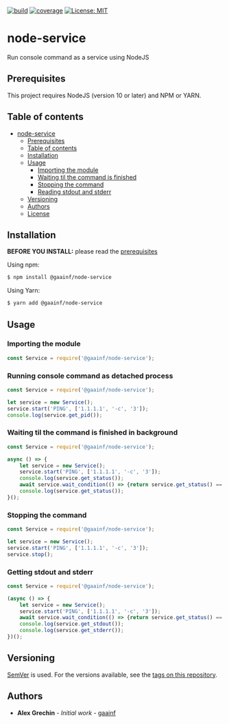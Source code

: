 [![build](https://github.com/gaainf/node-service/actions/workflows/push.yml/badge.svg)](https://github.com/gaainf/node-service/actions/workflows/build.yml)
[![coverage](https://codecov.io/gh/gaainf/node-service/branch/master/graph/badge.svg)](https://codecov.io/gh/gaainf/node-service/)
[![License: MIT](https://img.shields.io/badge/License-MIT-yellow.svg)](https://github.com/gaainf/node-service/blob/master/LICENSE)

# node-service
Run console command as a service using NodeJS

## Prerequisites

This project requires NodeJS (version 10 or later) and NPM or YARN.

## Table of contents
- [node-service](#node-service)
  - [Prerequisites](#prerequisites)
  - [Table of contents](#table-of-contents)
  - [Installation](#installation)
  - [Usage](#usage)
    - [Importing the module](#importing-the-module)
    - [Waiting til the command is finished](#waiting-til-command-is-finished)
    - [Stopping the command](#stopping-the-command)
    - [Reading stdout and stderr](#getting-stdout-and-stderr)
  - [Versioning](#versioning)
  - [Authors](#authors)
  - [License](#license)

## Installation

**BEFORE YOU INSTALL:** please read the [prerequisites](#prerequisites)

Using npm:

```sh
$ npm install @gaainf/node-service
```

Using Yarn:

```sh
$ yarn add @gaainf/node-service
```

## Usage

### Importing the module

```js
const Service = require('@gaainf/node-service');
```

### Running console command as detached process

```js
const Service = require('@gaainf/node-service');

let service = new Service();
service.start('PING', ['1.1.1.1', '-c', '3']);
console.log(service.get_pid());
```

### Waiting til the command is finished in background

```js
const Service = require('@gaainf/node-service');

async () => {
    let service = new Service();
    service.start('PING', ['1.1.1.1', '-c', '3']);
    console.log(service.get_status());
    await service.wait_condition(() => {return service.get_status() == 'finished'}, 3000);
    console.log(service.get_status());
}();
```

### Stopping the command

```js
const Service = require('@gaainf/node-service');

let service = new Service();
service.start('PING', ['1.1.1.1', '-c', '3']);
service.stop();
```

### Getting stdout and stderr

```js
const Service = require('@gaainf/node-service');

(async () => {
    let service = new Service();
    service.start('PING', ['1.1.1.1', '-c', '3']);
    await service.wait_condition(() => {return service.get_status() == 'finished'}, 3000);
    console.log(service.get_stdout());
    console.log(service.get_stderr());
})();
```
## Versioning

[SemVer](http://semver.org/) is used. For the versions available, see the [tags on this repository](https://github.com/gaainf/node-service/tags).

## Authors

* **Alex Grechin** - *Initial work* - [gaainf](https://github.com/gaainf)